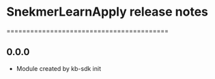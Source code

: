 # SnekmerLearnApply release notes
=========================================

0.0.0
-----
* Module created by kb-sdk init
